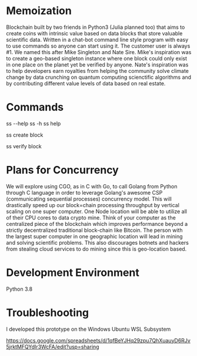 # Memoization

Blockchain built by two friends in Python3 (Julia planned too) that aims to create coins with intrinsic value based on data blocks that store valuable scientific data. Written in a chat-bot command line style program with easy to use commands so anyone can start using it. The customer user is always #1. We named this after Mike Singleton and Nate Sire. Mike's inspiration was to create a geo-based singleton instance where one block could only exist in one place on the planet yet be verified by anyone. Nate's inspiration was to help developers earn royalties from helping the community solve climate change by data crunching on quantum computing scienctific algorithms and by contributing different value levels of data based on real estate.

# Commands

ss --help
ss -h
ss help

ss create block

ss verify block

# Plans for Concurrency

We will explore using CGO, as in C with Go, to call Golang from Python through C language in order to leverage Golang's awesome CSP (communicating sequential processes) concurrency model. This will drastically speed up our block=chain processing throughput by vertical scaling on one super computer. One Node location will be able to utilize all of their CPU cores to data crypto mine. Think of your computer as the centralized piece of the blockchain which improves performance beyond a strictly decentralized traditional block-chain like Bitcoin. The person with the largest super computer in one geographic location will lead in mining and solving scientific problems. This also discourages botnets and hackers from stealing cloud services to do mining since this is geo-location based.

# Development Environment

Python 3.8

# Troubleshooting

I developed this prototype on the Windows Ubuntu WSL Subsystem

https://docs.google.com/spreadsheets/d/1qfBeYJHq29zpu7QhXuauyD6RJv5jrktMFQYdIr3WcFA/edit?usp=sharing

